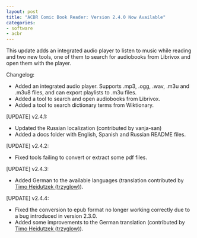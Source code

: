 ```yaml
---
layout: post
title: "ACBR Comic Book Reader: Version 2.4.0 Now Available"
categories:
- software
- acbr
---
```


<p>This update adds an integrated audio player to listen to music while reading and two new tools, one of them to search for audiobooks from Librivox and open them with the player.</p>
<p>Changelog:<br></p>
<ul><li>Added an integrated audio player. Supports .mp3, .ogg, .wav, .m3u and .m3u8 files, and can export playlists to .m3u files.
</li><li>Added a tool to search and open audiobooks from Librivox.
</li><li>Added a tool to search dictionary terms from Wiktionary.
</li></ul>
<p>[UPDATE] v2.4.1:<br></p>
<ul><li>Updated the Russian localization (contributed by vanja-san)
</li><li>Added a docs folder with English, Spanish and Russian README files.
</li></ul>
<p>[UPDATE] v2.4.2:
    </p>
<ul><li>Fixed tools failing to convert or extract some pdf files.
</li></ul>
<p>[UPDATE] v2.4.3:         </p>
<ul><li>Added German to the available languages (translation contributed by  <a href="https://github.com/trzyglow" target="_blank" referrerpolicy="origin" rel="nofollow noopener">Timo Heidutzek (trzyglow)</a>).</li></ul><p>[UPDATE] v2.4.4:             </p>
<ul><li>Fixed the conversion to epub format no longer working correctly due to a bug introduced in version 2.3.0.</li><li>Added some improvements to the German translation (contributed by  <a href="https://github.com/trzyglow" target="_blank" referrerpolicy="origin" rel="nofollow noopener">Timo Heidutzek (trzyglow)</a>).
</li></ul>

